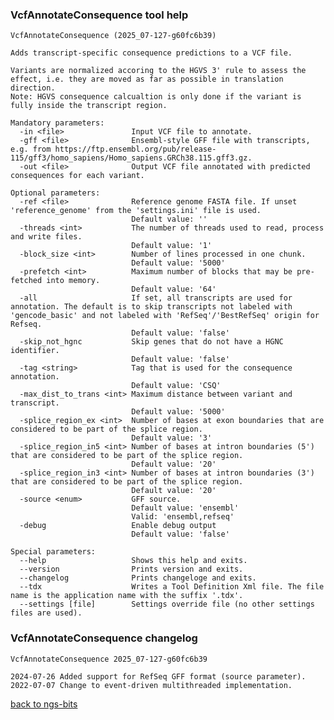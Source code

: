 ### VcfAnnotateConsequence tool help
	VcfAnnotateConsequence (2025_07-127-g60fc6b39)
	
	Adds transcript-specific consequence predictions to a VCF file.
	
	Variants are normalized accoring to the HGVS 3' rule to assess the effect, i.e. they are moved as far as possible in translation direction.
	Note: HGVS consequence calcualtion is only done if the variant is fully inside the transcript region.
	
	Mandatory parameters:
	  -in <file>               Input VCF file to annotate.
	  -gff <file>              Ensembl-style GFF file with transcripts, e.g. from https://ftp.ensembl.org/pub/release-115/gff3/homo_sapiens/Homo_sapiens.GRCh38.115.gff3.gz.
	  -out <file>              Output VCF file annotated with predicted consequences for each variant.
	
	Optional parameters:
	  -ref <file>              Reference genome FASTA file. If unset 'reference_genome' from the 'settings.ini' file is used.
	                           Default value: ''
	  -threads <int>           The number of threads used to read, process and write files.
	                           Default value: '1'
	  -block_size <int>        Number of lines processed in one chunk.
	                           Default value: '5000'
	  -prefetch <int>          Maximum number of blocks that may be pre-fetched into memory.
	                           Default value: '64'
	  -all                     If set, all transcripts are used for annotation. The default is to skip transcripts not labeled with 'gencode_basic' and not labeled with 'RefSeq'/'BestRefSeq' origin for Refseq.
	                           Default value: 'false'
	  -skip_not_hgnc           Skip genes that do not have a HGNC identifier.
	                           Default value: 'false'
	  -tag <string>            Tag that is used for the consequence annotation.
	                           Default value: 'CSQ'
	  -max_dist_to_trans <int> Maximum distance between variant and transcript.
	                           Default value: '5000'
	  -splice_region_ex <int>  Number of bases at exon boundaries that are considered to be part of the splice region.
	                           Default value: '3'
	  -splice_region_in5 <int> Number of bases at intron boundaries (5') that are considered to be part of the splice region.
	                           Default value: '20'
	  -splice_region_in3 <int> Number of bases at intron boundaries (3') that are considered to be part of the splice region.
	                           Default value: '20'
	  -source <enum>           GFF source.
	                           Default value: 'ensembl'
	                           Valid: 'ensembl,refseq'
	  -debug                   Enable debug output
	                           Default value: 'false'
	
	Special parameters:
	  --help                   Shows this help and exits.
	  --version                Prints version and exits.
	  --changelog              Prints changeloge and exits.
	  --tdx                    Writes a Tool Definition Xml file. The file name is the application name with the suffix '.tdx'.
	  --settings [file]        Settings override file (no other settings files are used).
	
### VcfAnnotateConsequence changelog
	VcfAnnotateConsequence 2025_07-127-g60fc6b39
	
	2024-07-26 Added support for RefSeq GFF format (source parameter).
	2022-07-07 Change to event-driven multithreaded implementation.
[back to ngs-bits](https://github.com/imgag/ngs-bits)